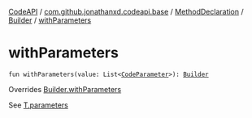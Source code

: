 [CodeAPI](../../../index.md) / [com.github.jonathanxd.codeapi.base](../../index.md) / [MethodDeclaration](../index.md) / [Builder](index.md) / [withParameters](.)

# withParameters

`fun withParameters(value: List<`[`CodeParameter`](../../-code-parameter/index.md)`>): `[`Builder`](index.md)

Overrides [Builder.withParameters](../../-parameters-holder/-builder/with-parameters.md)

See [T.parameters](#)


